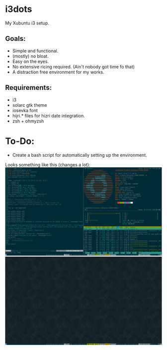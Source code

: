 # i3dots
My Xubuntu i3 setup.

## Goals:
+ Simple and functional.
+ (mostly) no bloat.
+ Easy on the eyes.
+ No extensive ricing required. (Ain't nobody got time fo that)
+ A distraction free environment for my works.

## Requirements:
+ i3
+ solarc gtk theme
+ iosevka font
+ hijri.* files for hizri date integration.
+ zsh + ohmyzsh

# To-Do:
+ Create a bash script for automatically setting up the environment.

Looks something like this (changes a lot):
![Normal](scr1.png)
![Scrot](scr2.png)
